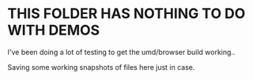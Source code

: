 # THIS FOLDER HAS NOTHING TO DO WITH DEMOS

I've been doing a lot of testing to get the umd/browser build working..

Saving some working snapshots of files here just in case.

